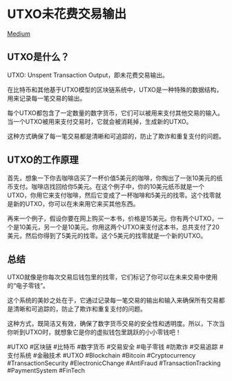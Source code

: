 # UTXO未花费交易输出

[Medium](https://andybowu.medium.com/)

## UTXO是什么？
UTXO: Unspent Transaction Output，即未花费交易输出。

在比特币和其他基于UTXO模型的区块链系统中，UTXO是一种特殊的数据结构，用来记录每一笔交易的输出。

每个UTXO都包含了一定数量的数字货币，它们可以被用来支付其他交易的输入。当一个UTXO被用来支付交易时，它就会被消耗掉，生成新的UTXO。

这种方式确保了每一笔交易都是清晰和可追踪的，防止了欺诈和重复支付的问题。

## UTXO的工作原理

首先，想象一下你去咖啡店买了一杯价值5美元的咖啡，你掏出了一张10美元的纸币支付。咖啡店找回给你5美元。在这个例子中，你的10美元纸币就是一个UTXO，你用它来支付咖啡，然后它变成了一杯咖啡和5美元的找零。这个找零就是新的UTXO，你可以在未来用它来买其他东西。

再来一个例子，假设你要在网上购买一本书，价格是15美元。你有两个UTXO，一个是10美元，另一个是10美元。你用这两个UTXO来支付这本书，总共支付了20美元，然后你得到了5美元的找零。这个5美元的找零就是一个新的UTXO。

## 总结

UTXO就像是你每次交易后钱包里的找零，它们标记了你可以在未来交易中使用的“电子零钱”。

这个系统的美妙之处在于，它通过记录每一笔交易的输出和输入来确保所有交易都是清晰和可追踪的，防止了欺诈和重复支付的问题。

这种方式，既简洁又有效，确保了数字货币交易的安全性和透明度。所以，下次当你听到UTXO时，就想象它是你的虚拟钱包里跳跃的小小零钱吧！

#UTXO #区块链 #比特币 #数字货币 #交易安全 #电子零钱 #防欺诈 #交易追踪 #支付系统 #金融技术 #UTXO #Blockchain #Bitcoin #Cryptocurrency #TransactionSecurity #ElectronicChange #AntiFraud #TransactionTracking #PaymentSystem #FinTech
